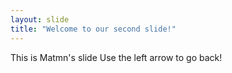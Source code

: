 ```yaml
---
layout: slide
title: "Welcome to our second slide!"
---
```

This is Matmn's slide
Use the left arrow to go back!
